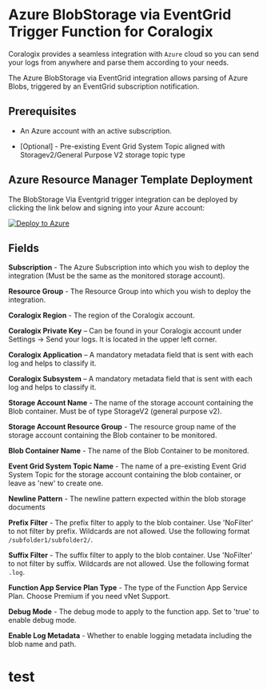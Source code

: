 # Azure BlobStorage via EventGrid Trigger Function for Coralogix

Coralogix provides a seamless integration with ``Azure`` cloud so you can send your logs from anywhere and parse them according to your needs.

The Azure BlobStorage via EventGrid integration allows parsing of Azure Blobs, triggered by an EventGrid subscription notification.

## Prerequisites

* An Azure account with an active subscription.

* [Optional] - Pre-existing Event Grid System Topic aligned with Storagev2/General Purpose V2 storage topic type

## Azure Resource Manager Template Deployment

The BlobStorage Via Eventgrid trigger integration can be deployed by clicking the link below and signing into your Azure account:

[![Deploy to Azure](https://aka.ms/deploytoazurebutton)](https://portal.azure.com/#create/Microsoft.Template/uri/https%3A%2F%2Fraw.githubusercontent.com%2Fcoralogix%2Fcoralogix-azure-serverless%2Fmaster%2FBlobViaEventGrid%2FARM%2FBlobViaEventGrid.json)

## Fields

**Subscription** - The Azure Subscription into which you wish to deploy the integration (Must be the same as the monitored storage account).

**Resource Group** - The Resource Group into which you wish to deploy the integration.

**Coralogix Region** - The region of the Coralogix account.

**Coralogix Private Key** – Can be found in your Coralogix account under Settings -> Send your logs. It is located in the upper left corner.

**Coralogix Application** – A mandatory metadata field that is sent with each log and helps to classify it.

**Coralogix Subsystem** – A mandatory metadata field that is sent with each log and helps to classify it.

**Storage Account Name** - The name of the storage account containing the Blob container. Must be of type StorageV2 (general purpose v2).

**Storage Account Resource Group** - The resource group name of the storage account containing the Blob container to be monitored.

**Blob Container Name** - The name of the Blob Container to be monitored.

**Event Grid System Topic Name** - The name of a pre-existing Event Grid System Topic for the storage account containing the blob container, or leave as 'new' to create one.

**Newline Pattern** - The newline pattern expected within the blob storage documents

**Prefix Filter** - The prefix filter to apply to the blob container. Use 'NoFilter' to not filter by prefix. Wildcards are not allowed. Use the following format ``/subfolder1/subfolder2/``.

**Suffix Filter** - The suffix filter to apply to the blob container. Use 'NoFilter' to not filter by suffix. Wildcards are not allowed. Use the following format ``.log``.

**Function App Service Plan Type** - The type of the Function App Service Plan. Choose Premium if you need vNet Support.

**Debug Mode** - The debug mode to apply to the function app. Set to 'true' to enable debug mode.

**Enable Log Metadata** - Whether to enable logging metadata including the blob name and path.

# test